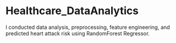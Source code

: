 # Healthcare_DataAnalytics
I conducted data analysis, preprocessing, feature engineering, and predicted heart attack risk using RandomForest Regressor.
